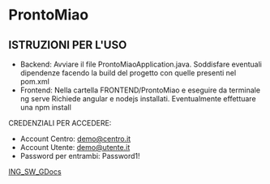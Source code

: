 # ProntoMiao

## ISTRUZIONI PER L'USO 

- Backend: Avviare il file ProntoMiaoApplication.java. 
    Soddisfare eventuali dipendenze facendo la build del progetto con quelle presenti nel pom.xml
- Frontend: Nella cartella FRONTEND/ProntoMiao e eseguire da terminale ng serve
    Richiede angular e nodejs installati. Eventualmente effettuare una npm install

CREDENZIALI PER ACCEDERE:
- Account Centro: demo@centro.it
- Account Utente: demo@utente.it
- Password per entrambi: Password1!

[ING_SW_GDocs][ING_SW_Link]

















[ING_SW_Link]: https://docs.google.com/document/d/1LZxFhzzVK2yLKEAdlOchXs4H2qrJyUOQUnTtKN1-YtQ/edit?usp=sharing

